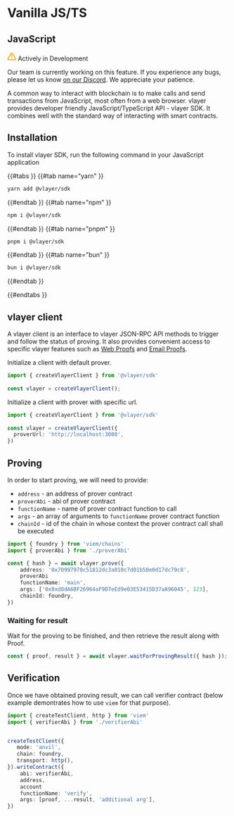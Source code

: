 # Vanilla JS/TS
## JavaScript
<div class="feature-card feature-in-dev">
  <div class="title">
    <svg width="20" height="20" viewBox="0 0 20 20" fill="none" xmlns="http://www.w3.org/2000/svg">
    <path d="M8.57499 3.21665L1.51665 15C1.37113 15.252 1.29413 15.5377 1.29331 15.8288C1.2925 16.1198 1.3679 16.4059 1.51201 16.6588C1.65612 16.9116 1.86392 17.1223 2.11474 17.2699C2.36556 17.4174 2.65065 17.4968 2.94165 17.5H17.0583C17.3493 17.4968 17.6344 17.4174 17.8852 17.2699C18.136 17.1223 18.3439 16.9116 18.488 16.6588C18.6321 16.4059 18.7075 16.1198 18.7067 15.8288C18.7058 15.5377 18.6288 15.252 18.4833 15L11.425 3.21665C11.2764 2.97174 11.0673 2.76925 10.8176 2.62872C10.568 2.48819 10.2864 2.41437 9.99999 2.41437C9.71354 2.41437 9.43193 2.48819 9.18232 2.62872C8.93272 2.76925 8.72355 2.97174 8.57499 3.21665V3.21665Z" stroke="#FCA004" stroke-width="2" stroke-linecap="round" stroke-linejoin="round"/>
    <path d="M10 7.5V10.8333" stroke="#FCA004" stroke-width="2" stroke-linecap="round" stroke-linejoin="round"/>
    <path d="M10 14.1667H10.0083" stroke="#FCA004" stroke-width="2" stroke-linecap="round" stroke-linejoin="round"/>
    </svg>
    Actively in Development
  </div>
  <p>Our team is currently working on this feature. If you experience any bugs, please let us know <a href="https://discord.gg/JS6whdessP" target="_blank">on our Discord</a>. We appreciate your patience. </p>
</div>

A common way to interact with blockchain is to make calls and send transactions from JavaScript, most often from a web browser. vlayer provides developer friendly JavaScript/TypeScript API - vlayer SDK. It combines well with the standard way of interacting with smart contracts. 

## Installation
To install vlayer SDK, run the following command in your JavaScript application

{{#tabs }}
{{#tab name="yarn" }}
```sh
yarn add @vlayer/sdk
```
{{#endtab }}
{{#tab name="npm" }}
```sh
npm i @vlayer/sdk
```
{{#endtab }}
{{#tab name="pnpm" }}
```sh
pnpm i @vlayer/sdk
```
{{#endtab }}
{{#tab name="bun" }}
```sh
bun i @vlayer/sdk
```
{{#endtab }}

{{#endtabs }}


## vlayer client

A vlayer client is an interface to vlayer JSON-RPC API methods to trigger and follow the status of proving. It also provides convenient access to specific vlayer features such as [Web Proofs](./web-proofs.md) and [Email Proofs](./email-proofs.md).

Initialize a client with default prover.

```ts
import { createVlayerClient } from '@vlayer/sdk'
 
const vlayer = createVlayerClient();
```

Initialize a client with prover with specific url.

```ts
import { createVlayerClient } from '@vlayer/sdk'
 
const vlayer = createVlayerClient({
  proverUrl: 'http://localhost:3000',
})
```

## Proving

In order to start proving, we will need to provide:
- `address` - an address of prover contract
- `proverAbi` - abi of prover contract
- `functionName` - name of prover contract function to call
- `args` - an array of arguments to `functionName` prover contract function 
- `chainId` - id of the chain in whose context the prover contract call shall be executed

```ts
import { foundry } from 'viem/chains'
import { proverAbi } from './proverAbi'

const { hash } = await vlayer.prove({
    address: '0x70997970c51812dc3a010c7d01b50e0d17dc79c8',
    proverAbi
    functionName: 'main', 
    args: ['0x0xd8dA6BF26964aF9D7eEd9e03E53415D37aA96045', 123],
    chainId: foundry,
})
```

### Waiting for result

Wait for the proving to be finished, and then retrieve the result along with Proof.

```ts
const { proof, result } = await vlayer.waitForProvingResult({ hash });
```

## Verification

Once we have obtained proving result, we can call verifier contract (below example demontrates how to use `viem` for that purpose).

```ts
import { createTestClient, http } from 'viem'
import { verifierAbi } from './verifierAbi'


createTestClient({
   mode: 'anvil',
   chain: foundry,
   transport: http(),
}).writeContract({
    abi: verifierAbi,
    address,
    account
    functionName: 'verify',
    args: [proof, ...result, 'additional arg'],
})
```
